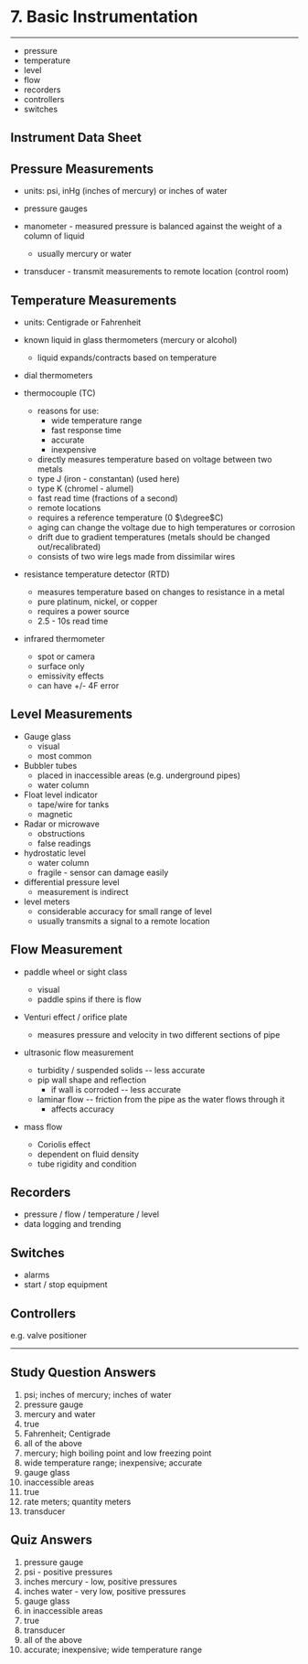 # 7. Basic Instrumentation
---

-	pressure
-	temperature
-	level
-	flow
-	recorders
-	controllers
-	switches

## Instrument Data Sheet

## Pressure Measurements
-	units: psi, inHg (inches of mercury) or inches of water

-	pressure gauges

-	manometer - measured pressure is balanced against the weight of a column of liquid
	-	usually mercury or water
	
-	transducer - transmit measurements to remote location (control room)

## Temperature Measurements
-	units: Centigrade or Fahrenheit
-	known liquid in glass thermometers (mercury or alcohol)
	-	liquid expands/contracts based on temperature
	
-	dial thermometers

-	thermocouple (TC)
	-	reasons for use:
		-	wide temperature range
		-	fast response time
		-	accurate
		-	inexpensive
	-	directly measures temperature based on voltage between two metals
	-	type J (iron - constantan) (used here)
	-	type K (chromel - alumel)
	-	fast read time (fractions of a second)
	-	remote locations
	-	requires a reference temperature (0 $\degree$C)
	-	aging can change the voltage due to high temperatures or corrosion
	-	drift due to gradient temperatures (metals should be changed out/recalibrated)
	-	consists of two wire legs made from dissimilar wires
	
-	resistance temperature detector (RTD)
	-	measures temperature based on changes to resistance in a metal
	-	pure platinum, nickel, or copper
	-	requires a power source
	-	2.5 - 10s read time
	
-	infrared thermometer
	-	spot or camera
	-	surface only
	-	emissivity effects
	-	can have +/- 4F error

## Level Measurements
-	Gauge glass
	-	visual
	-	most common
-	Bubbler tubes
	-	placed in inaccessible areas (e.g. underground pipes)
	-	water column
-	Float level indicator
	-	tape/wire for tanks
	-	magnetic
-	Radar or microwave
	-	obstructions
	-	false readings
-	hydrostatic level
	-	water column
	-	fragile - sensor can damage easily
-	differential pressure level
	-	measurement is indirect
-	level meters
	-	considerable accuracy for small range of level
	-	usually transmits a signal to a remote location

## Flow Measurement
-	paddle wheel or sight class
	-	visual
	-	paddle spins if there is flow
	
-	Venturi effect / orifice plate
	-	measures pressure and velocity in two different sections of pipe
	
-	ultrasonic flow measurement
	-	turbidity / suspended solids -- less accurate
	-	pip wall shape and reflection
		-	if wall is corroded -- less accurate
	-	laminar flow -- friction from the pipe as the water flows through it
		-	affects accuracy
		
-	mass flow
	-	Coriolis effect
	-	dependent on fluid density
	-	tube rigidity and condition
	
## Recorders
-	pressure / flow / temperature / level
-	data logging and trending

## Switches
-	alarms
-	start / stop equipment

## Controllers
e.g. valve positioner

---

## Study Question Answers
1. psi; inches of mercury; inches of water
2. pressure gauge
3.	mercury and water
4.	true
5.	Fahrenheit; Centigrade
6.	all of the above
7.	mercury; high boiling point and low freezing point
8.	wide temperature range; inexpensive; accurate
9.	gauge glass
10.	inaccessible areas
11.	true
12.	rate meters; quantity meters
13.	transducer

## Quiz Answers
1. pressure gauge
2. psi - positive pressures
3. inches mercury - low, positive pressures
4. inches water - very low, positive pressures
5. gauge glass
6. in inaccessible areas
7. true
8. transducer
9. all of the above
10. accurate; inexpensive; wide temperature range